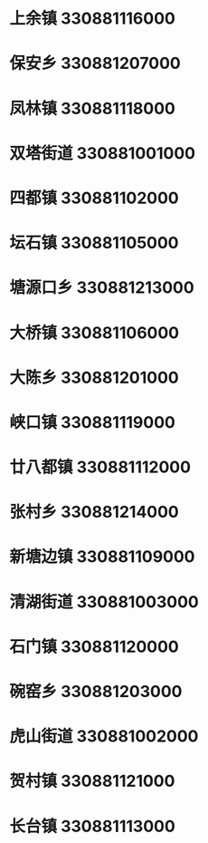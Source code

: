 # 上余镇 330881116000
# 保安乡 330881207000
# 凤林镇 330881118000
# 双塔街道 330881001000
# 四都镇 330881102000
# 坛石镇 330881105000
# 塘源口乡 330881213000
# 大桥镇 330881106000
# 大陈乡 330881201000
# 峡口镇 330881119000
# 廿八都镇 330881112000
# 张村乡 330881214000
# 新塘边镇 330881109000
# 清湖街道 330881003000
# 石门镇 330881120000
# 碗窑乡 330881203000
# 虎山街道 330881002000
# 贺村镇 330881121000
# 长台镇 330881113000
